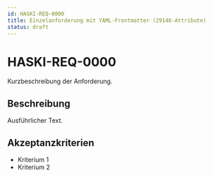 ```yaml
---
id: HASKI-REQ-0000
title: Einzelanforderung mit YAML-Frontmatter (29148-Attribute)
status: draft
---
```


# HASKI-REQ-0000

Kurzbeschreibung der Anforderung.

## Beschreibung
Ausführlicher Text.

## Akzeptanzkriterien
- Kriterium 1
- Kriterium 2
